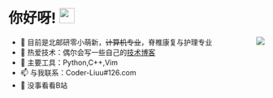 # 你好呀! <img src="https://raw.githubusercontent.com/MartinHeinz/MartinHeinz/master/wave.gif" width="30px">

<a href="https://github.com/anuraghazra/github-readme-stats">
  <img align="right" src="https://github-readme-stats.vercel.app/api?username=Coder-Liuu" />
</a>

- :balloon: 目前是北邮研零小萌新，~~计算机专业~~，脊椎康复与护理专业
- :seedling: 热爱技术：偶尔会写一些自己的[技术博客](https://coder-liuu.github.io)
- :red_car: 主要工具：Python,C++,Vim
- :mailbox: 与我联系：Coder-Liuu#126.com
- :watermelon: 没事看看B站
